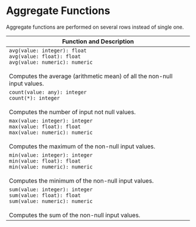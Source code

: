 # Aggregate Functions

Aggregate functions are performed on several rows instead of single one.

| Function and Description |
| ---  |
| `avg(value: integer): float` <br /> `avg(value: float): float` <br /> `avg(value: numeric): numeric`<br /><br /> Computes the average (arithmetic mean) of all the non-null input values. |
| `count(value: any): integer` <br /> `count(*): integer`<br /><br /> Computes the number of input not null values. |
| `max(value: integer): integer` <br /> `max(value: float): float` <br /> `max(value: numeric): numeric`<br /><br /> Computes the maximum of the non-null input values. |
| `min(value: integer): integer` <br /> `min(value: float): float` <br /> `min(value: numeric): numeric`<br /><br /> Computes the minimum of the non-null input values. |
| `sum(value: integer): integer` <br /> `sum(value: float): float` <br /> `sum(value: numeric): numeric`<br /><br /> Computes the sum of the non-null input values. |

